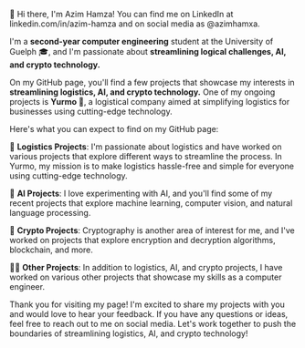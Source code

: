 👋 Hi there, I'm Azim Hamza! You can find me on LinkedIn at linkedin.com/in/azim-hamza and on social media as @azimhamxa.

I'm a **second-year computer engineering** student at the University of Guelph 🎓, and I'm passionate about **streamlining logical challenges, AI, and crypto technology.**

On my GitHub page, you'll find a few projects that showcase my interests in **streamlining logistics, AI, and crypto technology.** One of my ongoing projects is **Yurmo 🚚**, a logistical company aimed at simplifying logistics for businesses using cutting-edge technology.

Here's what you can expect to find on my GitHub page:

🚛 **Logistics Projects**: I'm passionate about logistics and have worked on various projects that explore different ways to streamline the process. In Yurmo, my mission is to make logistics hassle-free and simple for everyone using cutting-edge technology.

🤖 **AI Projects**: I love experimenting with AI, and you'll find some of my recent projects that explore machine learning, computer vision, and natural language processing.

🔐 **Crypto Projects**: Cryptography is another area of interest for me, and I've worked on projects that explore encryption and decryption algorithms, blockchain, and more.

👨‍💻 **Other Projects**: In addition to logistics, AI, and crypto projects, I have worked on various other projects that showcase my skills as a computer engineer.

Thank you for visiting my page! I'm excited to share my projects with you and would love to hear your feedback. If you have any questions or ideas, feel free to reach out to me on social media. Let's work together to push the boundaries of streamlining logistics, AI, and crypto technology!
